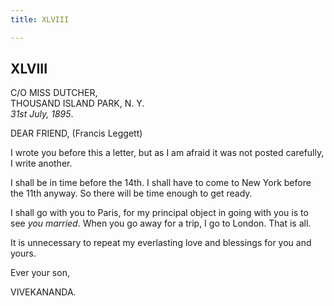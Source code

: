 ```yaml
---
title: XLVIII

---
```





  

  


## XLVIII

C/O MISS DUTCHER,  
THOUSAND ISLAND PARK, N. Y.  
*31st July, 1895*.

DEAR FRIEND, (Francis Leggett)

I wrote you before this a letter, but as I am afraid it was not posted
carefully, I write another.

I shall be in time before the 14th. I shall have to come to New York
before the 11th anyway. So there will be time enough to get ready.

I shall go with you to Paris, for my principal object in going with you
is to see *you married*. When you go away for a trip, I go to London.
That is all.

It is unnecessary to repeat my everlasting love and blessings for you
and yours.

Ever your son,

VIVEKANANDA.


